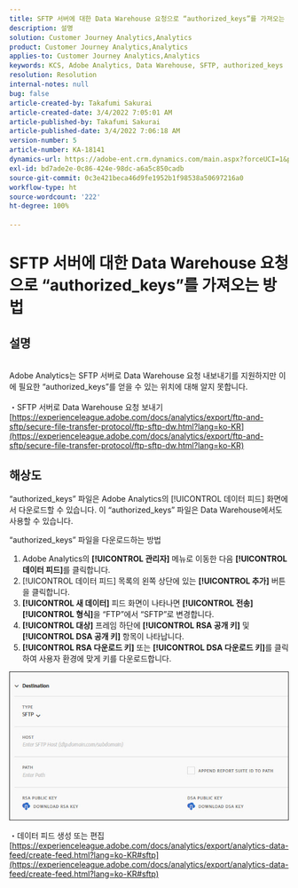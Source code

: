 ```yaml
---
title: SFTP 서버에 대한 Data Warehouse 요청으로 “authorized_keys”를 가져오는 방법
description: 설명
solution: Customer Journey Analytics,Analytics
product: Customer Journey Analytics,Analytics
applies-to: Customer Journey Analytics,Analytics
keywords: KCS, Adobe Analytics, Data Warehouse, SFTP, authorized_keys
resolution: Resolution
internal-notes: null
bug: false
article-created-by: Takafumi Sakurai
article-created-date: 3/4/2022 7:05:01 AM
article-published-by: Takafumi Sakurai
article-published-date: 3/4/2022 7:06:18 AM
version-number: 5
article-number: KA-18141
dynamics-url: https://adobe-ent.crm.dynamics.com/main.aspx?forceUCI=1&pagetype=entityrecord&etn=knowledgearticle&id=ba13bc65-899b-ec11-b400-00224805a4ef
exl-id: bd7ade2e-0c86-424e-98dc-a6a5c850cadb
source-git-commit: 0c3e421beca46d9fe1952b1f98538a50697216a0
workflow-type: ht
source-wordcount: '222'
ht-degree: 100%

---
```


# SFTP 서버에 대한 Data Warehouse 요청으로 “authorized_keys”를 가져오는 방법

## 설명

<br>Adobe Analytics는 SFTP 서버로 Data Warehouse 요청 내보내기를 지원하지만 이에 필요한 “authorized_keys”를 얻을 수 있는 위치에 대해 알지 못합니다.<br><br>
・SFTP 서버로 Data Warehouse 요청 보내기
[https://experienceleague.adobe.com/docs/analytics/export/ftp-and-sftp/secure-file-transfer-protocol/ftp-sftp-dw.html?lang=ko-KR](https://experienceleague.adobe.com/docs/analytics/export/ftp-and-sftp/secure-file-transfer-protocol/ftp-sftp-dw.html?lang=ko-KR)

## 해상도


“authorized_keys” 파일은 Adobe Analytics의 [!UICONTROL 데이터 피드] 화면에서 다운로드할 수 있습니다. 이 “authorized_keys” 파일은 Data Warehouse에서도 사용할 수 있습니다.

“authorized_keys” 파일을 다운로드하는 방법

1. Adobe Analytics의 **[!UICONTROL 관리자]** 메뉴로 이동한 다음 **[!UICONTROL 데이터 피드]**&#x200B;를 클릭합니다.
2. [!UICONTROL 데이터 피드] 목록의 왼쪽 상단에 있는 **[!UICONTROL 추가]** 버튼을 클릭합니다.
3. **[!UICONTROL 새 데이터]** 피드 화면이 나타나면 **[!UICONTROL 전송]** **[!UICONTROL 형식]**&#x200B;을 “FTP”에서 “SFTP”로 변경합니다.
4. **[!UICONTROL 대상]** 프레임 하단에 **[!UICONTROL RSA 공개 키]** 및 **[!UICONTROL DSA 공개 키]** 항목이 나타납니다.
5. **[!UICONTROL RSA 다운로드 키]** 또는 **[!UICONTROL DSA 다운로드 키]**&#x200B;를 클릭하여 사용자 환경에 맞게 키를 다운로드합니다.


![](assets/50e37472-899b-ec11-b400-00224805a4ef.png)

・데이터 피드 생성 또는 편집
[https://experienceleague.adobe.com/docs/analytics/export/analytics-data-feed/create-feed.html?lang=ko-KR#sftp](https://experienceleague.adobe.com/docs/analytics/export/analytics-data-feed/create-feed.html?lang=ko-KR#sftp)
